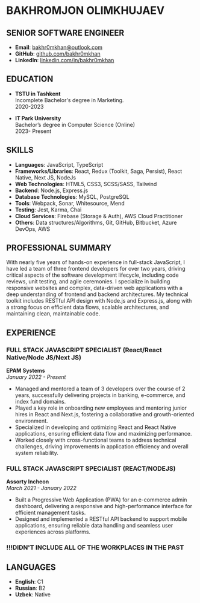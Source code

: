 # BAKHROMJON OLIMKHUJAEV
## SENIOR SOFTWARE ENGINEER

- **Email**: bakhr0mkhan@outlook.com
- **GitHub**: [github.com/bakhr0mkhan](https://github.com/bakhr0mkhan)
- **LinkedIn**: [linkedin.com/in/bakhr0mkhan](https://linkedin.com/in/bakhr0mkhan)

## EDUCATION
- **TSTU in Tashkent**  
  Incomplete Bachelor's degree in Marketing.  
  2020-2023

- **IT Park University**  
  Bachelor’s degree in Computer Science (Online)  
  2023- Present

## SKILLS
- **Languages**: JavaScript, TypeScript
- **Frameworks/Libraries**: React, Redux (Toolkit, Saga, Persist), React Native, Next JS, NodeJs
- **Web Technologies**: HTML5, CSS3, SCSS/SASS, Tailwind
- **Backend**: Node.js, Express.js
- **Database Technologies**: MySQL, PostgreSQL
- **Tools**: Webpack, Sonar, Whitesource, Mend
- **Testing**: Jest, Karma, Chai
- **Cloud Services**: Firebase (Storage & Auth), AWS Cloud Practitioner
- **Others**: Data structures/Algorithms, Git, GitHub, Bitbucket, Azure DevOps, AWS

## PROFESSIONAL SUMMARY
With nearly five years of hands-on experience in full-stack JavaScript, I have led a team of three frontend developers for over two years, driving critical aspects of the software development lifecycle, including code reviews, unit testing, and agile ceremonies. I specialize in building responsive websites and complex, data-driven web applications with a deep understanding of frontend and backend architectures. My technical toolkit includes RESTful API design with Node.js and Express.js, along with a strong focus on efficient data flows, scalable architectures, and maintaining clean, maintainable code.

## EXPERIENCE
### FULL STACK JAVASCRIPT SPECIALIST (React/React Native/Node JS/Next JS)
**EPAM Systems**  
_January 2022 - Present_
- Managed and mentored a team of 3 developers over the course of 2 years, successfully delivering projects in banking, e-commerce, and index fund domains.
- Played a key role in onboarding new employees and mentoring junior hires in React and Next.js, fostering a collaborative and growth-oriented environment.
- Specialized in developing and optimizing React and React Native applications, ensuring efficient data flow and maximizing performance.
- Worked closely with cross-functional teams to address technical challenges, driving improvements in application efficiency and overall system reliability.


### FULL STACK JAVASCRIPT SPECIALIST (REACT/NODEJS)
**Assorty Incheon**  
_March 2021 - January 2022_
- Built a Progressive Web Application (PWA) for an e-commerce admin dashboard, delivering a responsive and high-performance interface for efficient management tasks.
- Designed and implemented a RESTful API backend to support mobile applications, ensuring reliable data handling and seamless user experiences across platforms.

###  !!!DIDN'T INCLUDE ALL OF THE WORKPLACES IN THE PAST


## LANGUAGES
- **English**: C1
- **Russian**: B2
- **Uzbek**: Native
